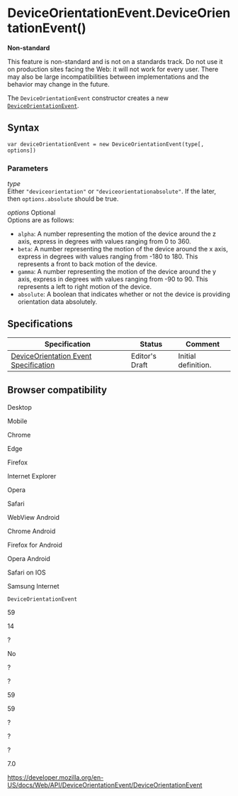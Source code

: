 # DeviceOrientationEvent.DeviceOrientationEvent()

**Non-standard**

This feature is non-standard and is not on a standards track. Do not use it on production sites facing the Web: it will not work for every user. There may also be large incompatibilities between implementations and the behavior may change in the future.

The `DeviceOrientationEvent` constructor creates a new [`DeviceOrientationEvent`](../deviceorientationevent).

## Syntax

    var deviceOrientationEvent = new DeviceOrientationEvent(type[, options])

### Parameters

_type_  
Either `"deviceorientation"` or `"deviceorientationabsolute"`. If the later, then `options.absolute` should be true.

_options_ <span class="badge inline optional">Optional</span>  
Options are as follows:

- `alpha`: A number representing the motion of the device around the z axis, express in degrees with values ranging from 0 to 360.
- `beta`: A number representing the motion of the device around the x axis, express in degrees with values ranging from -180 to 180. This represents a front to back motion of the device.
- `gamma`: A number representing the motion of the device around the y axis, express in degrees with values ranging from -90 to 90. This represents a left to right motion of the device.
- `absolute`: A boolean that indicates whether or not the device is providing orientation data absolutely.

## Specifications

<table><thead><tr class="header"><th>Specification</th><th>Status</th><th>Comment</th></tr></thead><tbody><tr class="odd"><td><a href="https://w3c.github.io/deviceorientation/">DeviceOrientation Event Specification</a></td><td><span class="spec-ed">Editor's Draft</span></td><td>Initial definition.</td></tr></tbody></table>

## Browser compatibility

Desktop

Mobile

Chrome

Edge

Firefox

Internet Explorer

Opera

Safari

WebView Android

Chrome Android

Firefox for Android

Opera Android

Safari on IOS

Samsung Internet

`DeviceOrientationEvent`

59

14

?

No

?

?

59

59

?

?

?

7.0

<a href="https://developer.mozilla.org/en-US/docs/Web/API/DeviceOrientationEvent/DeviceOrientationEvent" class="_attribution-link">https://developer.mozilla.org/en-US/docs/Web/API/DeviceOrientationEvent/DeviceOrientationEvent</a>

